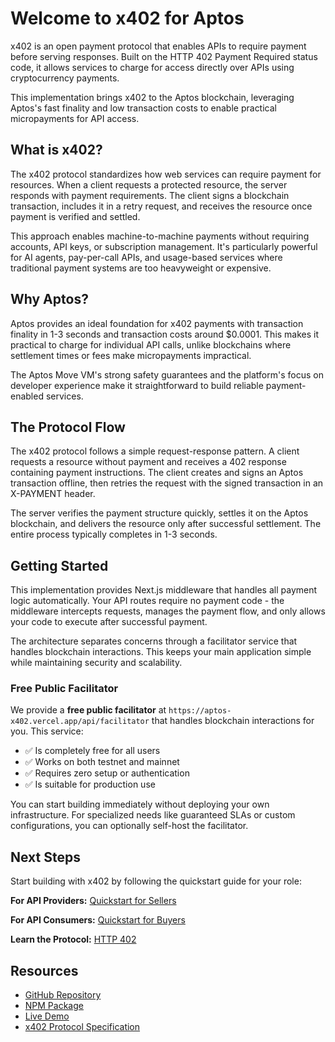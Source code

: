 # Welcome to x402 for Aptos

x402 is an open payment protocol that enables APIs to require payment before serving responses. Built on the HTTP 402 Payment Required status code, it allows services to charge for access directly over APIs using cryptocurrency payments.

This implementation brings x402 to the Aptos blockchain, leveraging Aptos's fast finality and low transaction costs to enable practical micropayments for API access.

## What is x402?

The x402 protocol standardizes how web services can require payment for resources. When a client requests a protected resource, the server responds with payment requirements. The client signs a blockchain transaction, includes it in a retry request, and receives the resource once payment is verified and settled.

This approach enables machine-to-machine payments without requiring accounts, API keys, or subscription management. It's particularly powerful for AI agents, pay-per-call APIs, and usage-based services where traditional payment systems are too heavyweight or expensive.

## Why Aptos?

Aptos provides an ideal foundation for x402 payments with transaction finality in 1-3 seconds and transaction costs around $0.0001. This makes it practical to charge for individual API calls, unlike blockchains where settlement times or fees make micropayments impractical.

The Aptos Move VM's strong safety guarantees and the platform's focus on developer experience make it straightforward to build reliable payment-enabled services.

## The Protocol Flow

The x402 protocol follows a simple request-response pattern. A client requests a resource without payment and receives a 402 response containing payment instructions. The client creates and signs an Aptos transaction offline, then retries the request with the signed transaction in an X-PAYMENT header.

The server verifies the payment structure quickly, settles it on the Aptos blockchain, and delivers the resource only after successful settlement. The entire process typically completes in 1-3 seconds.

## Getting Started

This implementation provides Next.js middleware that handles all payment logic automatically. Your API routes require no payment code - the middleware intercepts requests, manages the payment flow, and only allows your code to execute after successful payment.

The architecture separates concerns through a facilitator service that handles blockchain interactions. This keeps your main application simple while maintaining security and scalability.

### Free Public Facilitator

We provide a **free public facilitator** at `https://aptos-x402.vercel.app/api/facilitator` that handles blockchain interactions for you. This service:

- ✅ Is completely free for all users
- ✅ Works on both testnet and mainnet
- ✅ Requires zero setup or authentication
- ✅ Is suitable for production use

You can start building immediately without deploying your own infrastructure. For specialized needs like guaranteed SLAs or custom configurations, you can optionally self-host the facilitator.

## Next Steps

Start building with x402 by following the quickstart guide for your role:

**For API Providers:** [Quickstart for Sellers](getting-started/quickstart-sellers.md)

**For API Consumers:** [Quickstart for Buyers](getting-started/quickstart-buyers.md)

**Learn the Protocol:** [HTTP 402](core-concepts/http-402.md)

## Resources

- [GitHub Repository](https://github.com/adipundir/aptos-x402)
- [NPM Package](https://www.npmjs.com/package/@adipundir/aptos-x402)
- [Live Demo](https://aptos-x402.vercel.app)
- [x402 Protocol Specification](https://github.com/coinbase/x402)
